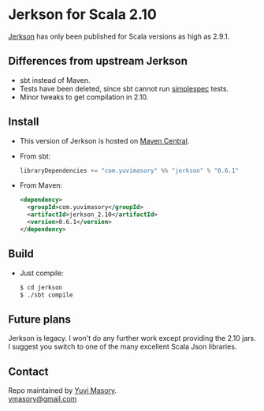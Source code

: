 # Jerkson for Scala 2.10 #

[Jerkson](https://github.com/codahale/jerkson) has only been published for
Scala versions as high as 2.9.1.

## Differences from upstream Jerkson ##

- sbt instead of Maven.
- Tests have been deleted, since sbt cannot run
  [simplespec](https://github.com/SimpleFinance/simplespec) tests.
- Minor tweaks to get compilation in 2.10.

## Install ##

- This version of Jerkson is hosted on
  [Maven Central](http://central.maven.org/maven2/com/yuvimasory/jerkson_2.10).
- From sbt:

  ```scala
  libraryDependencies += "com.yuvimasory" %% "jerkson" % "0.6.1"
  ```
- From Maven:

  ```xml
  <dependency>
    <groupId>com.yuvimasory</groupId>
    <artifactId>jerkson_2.10</artifactId>
    <version>0.6.1</version>
  </dependency>
  ```

## Build ##

- Just compile:

  ```sh
  $ cd jerkson
  $ ./sbt compile
  ```
  
## Future plans ##

Jerkson is legacy.
I won't do any further work except providing the 2.10 jars.
I suggest you switch to one of the many excellent Scala Json libraries.

## Contact ##

Repo maintained by [Yuvi Masory](http://yuvimasory.com).  
[ymasory@gmail.com](ymasory@gmail.com)

